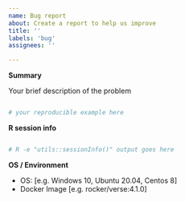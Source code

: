 ```yaml
---
name: Bug report
about: Create a report to help us improve
title: ''
labels: 'bug'
assignees: ''

---
```

<!--
**Thank you for wanting to report a bug!**


⚠
Verify first that your issue is not already reported on
../search?q=is%3Aissue&type=issues.

Also test if the latest main branch are affected too.
-->


**Summary**
<!--
Please briefly describe your problem and, when relevant, the output you expect.
Please also provide the output of `utils::sessionInfo()` or
`devtools::session_info()` at the end of your post.

If at all possible, please include a minimal, reproducible
example https://stackoverflow.com/questions/5963269/how-to-make-a-great-r-reproducible-example.
-->

Your brief description of the problem

```r

# your reproducible example here

```

**R session info**
<!--
Paste verbatim output from `R -e "utils::sessionInfo()"` below.
-->

```sh

# R -e "utils::sessionInfo()" output goes here

```

**OS / Environment**
<!--
Provide all relevant information below, e.g. target OS versions, docker image, etc.
-->

- OS: [e.g. Windows 10, Ubuntu 20.04, Centos 8]
- Docker Image [e.g. rocker/verse:4.1.0]
